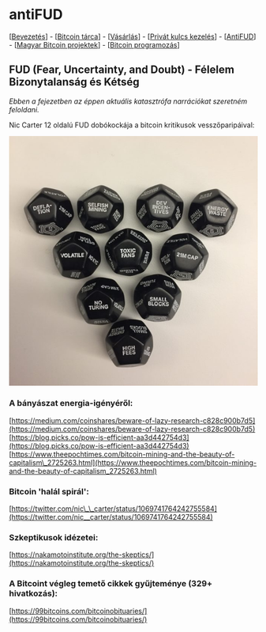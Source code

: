 # antiFUD

\[[Bevezetés](./)\] - \[[Bitcoin tárca](tarca.md)\] - \[[Vásárlás](vasarlas.md)\] - \[[Privát kulcs kezelés](private_key_management.md)\] - \[[AntiFUD](antifud.md)\] - \[[Magyar Bitcoin projektek](magyarok.md)\] - \[[Bitcoin programozás](programozas.md)\]

## FUD \(Fear, Uncertainty, and Doubt\) - Félelem Bizonytalanság és Kétség

_Ebben a fejezetben az éppen aktuális katasztrófa narrációkat szeretném feloldani._

Nic Carter 12 oldalú FUD dobókockája a bitcoin kritikusok vesszőparipáival: 

![](.gitbook/assets/fud-dice.jpg)

### A bányászat energia-igényéről:

[https://medium.com/coinshares/beware-of-lazy-research-c828c900b7d5](https://medium.com/coinshares/beware-of-lazy-research-c828c900b7d5)  
[https://blog.picks.co/pow-is-efficient-aa3d442754d3](https://blog.picks.co/pow-is-efficient-aa3d442754d3)  
[https://www.theepochtimes.com/bitcoin-mining-and-the-beauty-of-capitalism\_2725263.html](https://www.theepochtimes.com/bitcoin-mining-and-the-beauty-of-capitalism_2725263.html)

### Bitcoin 'halál spirál':

[https://twitter.com/nic\_\_carter/status/1069741764242755584](https://twitter.com/nic__carter/status/1069741764242755584)

### Szkeptikusok idézetei:

[https://nakamotoinstitute.org/the-skeptics/](https://nakamotoinstitute.org/the-skeptics/)

### A Bitcoint végleg temető cikkek gyűjteménye \(329+ hivatkozás\):

[https://99bitcoins.com/bitcoinobituaries/](https://99bitcoins.com/bitcoinobituaries/)

